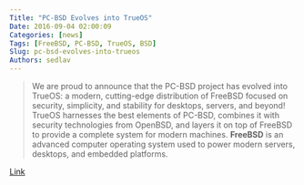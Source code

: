 ```yaml
---
Title: "PC-BSD Evolves into TrueOS"
Date: 2016-09-04 02:00:09
Categories: [news]
Tags: [FreeBSD, PC-BSD, TrueOS, BSD]
Slug: pc-bsd-evolves-into-trueos
Authors: sedlav
---
```


> We are proud to announce that the PC-BSD project has evolved into TrueOS: a modern, cutting-edge distribution of FreeBSD focused on security, simplicity, and stability for desktops, servers, and beyond! TrueOS harnesses the best elements of PC-BSD, combines it with security technologies from OpenBSD, and layers it on top of FreeBSD to provide a complete system for modern machines.
**FreeBSD** is an advanced computer operating system used to power modern servers, desktops, and embedded platforms.

[Link](https://www.trueos.org/2016/09/01/pc-bsd-evolves-into-trueos/)
